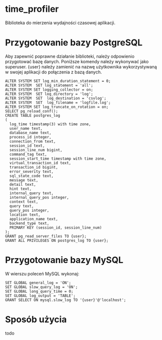 # time_profiler
Biblioteka do mierzenia wydajności czasowej aplikacji.

# Przygotowanie bazy PostgreSQL
Aby zapewnić poprawne działanie biblioteki, należy odpowienio przygotować bazę danych. Poniższe komendy należy wykonywać jako superuser. {user} należy zamienić na nazwę użytkownika wykorzystywaną w swojej aplikacji do połączenia z bazą danych.

```
ALTER SYSTEM SET log_min_duration_statement = 0;
ALTER SYSTEM  SET log_statement = 'all';
ALTER SYSTEM SET logging_collector = on;
ALTER SYSTEM  SET log_directory = 'log';
ALTER SYSTEM  SET  log_destination = 'csvlog';
ALTER SYSTEM  SET  log_filename = 'logfile.log';
ALTER SYSTEM SET log_truncate_on_rotation = on;
SELECT pg_reload_conf();
CREATE TABLE postgres_log
(
  log_time timestamp(3) with time zone,
  user_name text,
  database_name text,
  process_id integer,
  connection_from text,
  session_id text,
  session_line_num bigint,
  command_tag text,
  session_start_time timestamp with time zone,
  virtual_transaction_id text,
  transaction_id bigint,
  error_severity text,
  sql_state_code text,
  message text,
  detail text,
  hint text,
  internal_query text,
  internal_query_pos integer,
  context text,
  query text,
  query_pos integer,
  location text,
  application_name text,
  backend_type text,
  PRIMARY KEY (session_id, session_line_num)
);
GRANT pg_read_server_files TO {user};
GRANT ALL PRIVILEGES ON postgres_log TO {user};
```

# Przygotowanie bazy MySQL
W wierszu poleceń MySQL wykonaj:
```
SET GLOBAL general_log = 'ON';
SET GLOBAL slow_query_log = 'ON';
SET GLOBAL long_query_time = 0;
SET GLOBAL log_output = 'TABLE';
GRANT SELECT ON mysql.slow_log TO '{user}'@'localhost';
```

# Sposób użycia
todo